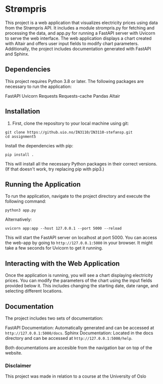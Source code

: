 # Strømpris

This project is a web application that visualizes electricity prices using data from the Strømpris API. It includes a module strompris.py for fetching and processing the data, and app.py for running a FastAPI server with Uvicorn to serve the web interface. The web application displays a chart created with Altair and offers user input fields to modify chart parameters. Additionally, the project includes documentation generated with FastAPI and Sphinx.

## Dependencies
This project requires Python 3.8 or later. The following packages are necessary to run the application:

FastAPI
Uvicorn
Requests
Requests-cache
Pandas
Altair


## Installation

1. First, clone the repository to your local machine using git:
```
git clone https://github.uio.no/IN3110/IN3110-stefansp.git
cd assignment5
```
Install the dependencies with pip:
```
pip install .
```
This will install all the necessary Python packages in their correct versions.
(If that doesn't work, try replacing pip with pip3.)


## Running the Application
To run the application, navigate to the project directory and execute the following command:

```
python3 app.py
```

Alternatively: 
```
uvicorn app:app --host 127.0.0.1 --port 5000 --reload
```
This will start the FastAPI server on localhost at port 5000. 
You can access the web-app by going to `http://127.0.0.1:5000` in your browser.
It might take a few seconds for Uvicorn to get it running. 


## Interacting with the Web Application
Once the application is running, you will see a chart displaying electricity prices. You can modify the parameters of the chart using the input fields provided below it. This includes changing the starting date, date range, and selecting different locations.


## Documentation
The project includes two sets of documentation:

FastAPI Documentation: Automatically generated and can be accessed at `http://127.0.0.1:5000/docs`.
Sphinx Documentation: Located in the docs directory and can be accessed at `http://127.0.0.1:5000/help`.

Both documentations are accesible from the navigation bar on top of the website. 

### Disclaimer
This project was made in relation to a course at the University of Oslo
